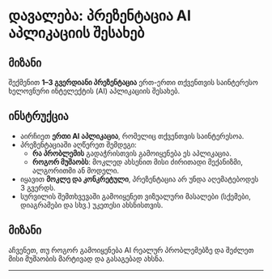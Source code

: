 # დავალება: პრეზენტაცია AI აპლიკაციის შესახებ

## მიზანი  
შექმენით **1–3 გვერდიანი პრეზენტაცია** ერთ-ერთი თქვენთვის საინტერესო ხელოვნური ინტელექტის (AI) აპლიკაციის შესახებ.

## ინსტრუქცია  
- აირჩიეთ **ერთი AI აპლიკაცია**, რომელიც თქვენთვის საინტერესოა.
- პრეზენტაციაში აღწერეთ შემდეგი:
  - **რა პრობლემის** გადაჭრისთვის გამოიყენება ეს აპლიკაცია.
  - **როგორ მუშაობს**: მოკლედ ახსენით მისი ძირითადი მექანიზმი, ალგორითმი ან მოდელი.
- იყავით **მოკლე და კონკრეტული**, პრეზენტაცია არ უნდა აღემატებოდეს 3 გვერდს.
- სურვილის შემთხვევაში გამოიყენეთ ვიზუალური მასალები (სქემები, დიაგრამები და სხვ.) უკეთესი ახსნისთვის.

## მიზანი  
აჩვენეთ, თუ როგორ გამოიყენება AI რეალურ პრობლემებზე და შეძლეთ მისი მუშაობის მარტივად და გასაგებად ახსნა.

---
